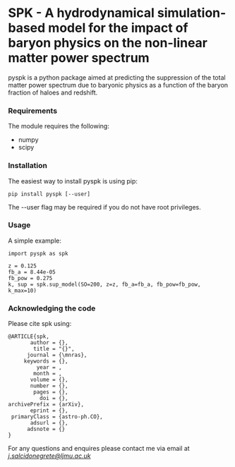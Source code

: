 # SPK - A hydrodynamical simulation-based model for the impact of baryon physics on the non-linear matter power spectrum

pyspk is a python package aimed at predicting the suppression of the total matter power spectrum due to baryonic physics as a function of the baryon fraction of haloes and redshift.

### Requirements

The module requires the following:

- numpy
- scipy

### Installation

The easiest way to install pyspk is using pip:

```
pip install pyspk [--user]
```

The --user flag may be required if you do not have root privileges.

### Usage

A simple example:

```
import pyspk as spk

z = 0.125
fb_a = 8.44e-05
fb_pow = 0.275
k, sup = spk.sup_model(SO=200, z=z, fb_a=fb_a, fb_pow=fb_pow, k_max=10)

```


### Acknowledging the code

Please cite spk using:


```
@ARTICLE{spk,
       author = {},
        title = "{}",
      journal = {\mnras},
     keywords = {},
         year = ,
        month = ,
       volume = {},
       number = {},
        pages = {},
          doi = {},
archivePrefix = {arXiv},
       eprint = {},
 primaryClass = {astro-ph.CO},
       adsurl = {},
      adsnote = {}
}
```
For any questions and enquires please contact me via email at *j.salcidonegrete@ljmu.ac.uk*


